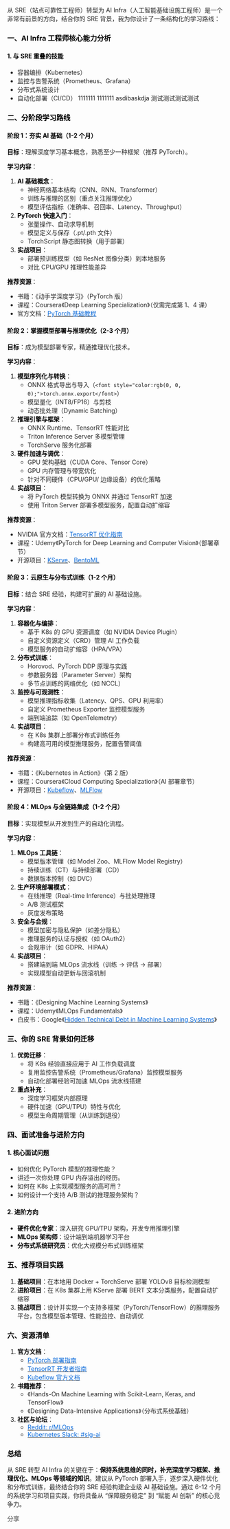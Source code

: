 <font style="color:rgba(0, 0, 0, 0.85) !important;">从 SRE（站点可靠性工程师）转型为 AI Infra（人工智能基础设施工程师）是一个非常有前景的方向，结合你的 SRE 背景，我为你设计了一条结构化的学习路线：</font>

### **<font style="color:rgb(0, 0, 0) !important;">一、AI Infra 工程师核心能力分析</font>**
#### **<font style="color:rgb(0, 0, 0) !important;">1. 与 SRE 重叠的技能</font>**
+ <font style="color:rgba(0, 0, 0, 0.85) !important;">容器编排（Kubernetes）</font>
+ <font style="color:rgba(0, 0, 0, 0.85) !important;">监控与告警系统（Prometheus、Grafana）</font>
+ <font style="color:rgba(0, 0, 0, 0.85) !important;">分布式系统设计</font>
+ <font style="color:rgba(0, 0, 0, 0.85) !important;">自动化部署（CI/CD）</font>
1111111
1111111
asdibaskdja
测试测试测试测试



### **<font style="color:rgb(0, 0, 0) !important;">二、分阶段学习路线</font>**
#### **<font style="color:rgb(0, 0, 0) !important;">阶段 1：夯实 AI 基础（1-2 个月）</font>**
**<font style="color:rgb(0, 0, 0) !important;">目标</font>**<font style="color:rgba(0, 0, 0, 0.85) !important;">：理解深度学习基本概念，熟悉至少一种框架（推荐 PyTorch）。</font>

<font style="color:rgb(0, 0, 0);">  
</font>

**<font style="color:rgb(0, 0, 0) !important;">学习内容</font>**<font style="color:rgba(0, 0, 0, 0.85) !important;">：</font>

<font style="color:rgb(0, 0, 0);">  
</font>

1. **<font style="color:rgb(0, 0, 0) !important;">AI 基础概念</font>**<font style="color:rgba(0, 0, 0, 0.85) !important;">：</font>
    - <font style="color:rgba(0, 0, 0, 0.85) !important;">神经网络基本结构（CNN、RNN、Transformer）</font>
    - <font style="color:rgba(0, 0, 0, 0.85) !important;">训练与推理的区别（重点关注推理优化）</font>
    - <font style="color:rgba(0, 0, 0, 0.85) !important;">模型评估指标（准确率、召回率、Latency、Throughput）</font>
2. **<font style="color:rgb(0, 0, 0) !important;">PyTorch 快速入门</font>**<font style="color:rgba(0, 0, 0, 0.85) !important;">：</font>
    - <font style="color:rgba(0, 0, 0, 0.85) !important;">张量操作、自动求导机制</font>
    - <font style="color:rgba(0, 0, 0, 0.85) !important;">模型定义与保存（.pt/.pth 文件）</font>
    - <font style="color:rgba(0, 0, 0, 0.85) !important;">TorchScript 静态图转换（用于部署）</font>
3. **<font style="color:rgb(0, 0, 0) !important;">实战项目</font>**<font style="color:rgba(0, 0, 0, 0.85) !important;">：</font>
    - <font style="color:rgba(0, 0, 0, 0.85) !important;">部署预训练模型（如 ResNet 图像分类）到本地服务</font>
    - <font style="color:rgba(0, 0, 0, 0.85) !important;">对比 CPU/GPU 推理性能差异</font>

<font style="color:rgb(0, 0, 0);">  
</font>

**<font style="color:rgb(0, 0, 0) !important;">推荐资源</font>**<font style="color:rgba(0, 0, 0, 0.85) !important;">：</font>

<font style="color:rgb(0, 0, 0);">  
</font>

+ <font style="color:rgba(0, 0, 0, 0.85) !important;">书籍：《动手学深度学习》（PyTorch 版）</font>
+ <font style="color:rgba(0, 0, 0, 0.85) !important;">课程：Coursera《Deep Learning Specialization》（仅需完成第 1、4 课）</font>
+ <font style="color:rgba(0, 0, 0, 0.85) !important;">官方文档：</font>[<font style="color:rgb(9, 105, 218);">PyTorch 基础教程</font>](https://pytorch.org/tutorials/beginner/deep_learning_60min_blitz.html)

#### **<font style="color:rgb(0, 0, 0) !important;">阶段 2：掌握模型部署与推理优化（2-3 个月）</font>**
**<font style="color:rgb(0, 0, 0) !important;">目标</font>**<font style="color:rgba(0, 0, 0, 0.85) !important;">：成为模型部署专家，精通推理优化技术。</font>

<font style="color:rgb(0, 0, 0);">  
</font>

**<font style="color:rgb(0, 0, 0) !important;">学习内容</font>**<font style="color:rgba(0, 0, 0, 0.85) !important;">：</font>

<font style="color:rgb(0, 0, 0);">  
</font>

1. **<font style="color:rgb(0, 0, 0) !important;">模型序列化与转换</font>**<font style="color:rgba(0, 0, 0, 0.85) !important;">：</font>
    - <font style="color:rgba(0, 0, 0, 0.85) !important;">ONNX 格式导出与导入（</font>`<font style="color:rgb(0, 0, 0);">torch.onnx.export</font>`<font style="color:rgba(0, 0, 0, 0.85) !important;">）</font>
    - <font style="color:rgba(0, 0, 0, 0.85) !important;">模型量化（INT8/FP16）与剪枝</font>
    - <font style="color:rgba(0, 0, 0, 0.85) !important;">动态批处理（Dynamic Batching）</font>
2. **<font style="color:rgb(0, 0, 0) !important;">推理引擎与框架</font>**<font style="color:rgba(0, 0, 0, 0.85) !important;">：</font>
    - <font style="color:rgba(0, 0, 0, 0.85) !important;">ONNX Runtime、TensorRT 性能对比</font>
    - <font style="color:rgba(0, 0, 0, 0.85) !important;">Triton Inference Server 多模型管理</font>
    - <font style="color:rgba(0, 0, 0, 0.85) !important;">TorchServe 服务化部署</font>
3. **<font style="color:rgb(0, 0, 0) !important;">硬件加速与调优</font>**<font style="color:rgba(0, 0, 0, 0.85) !important;">：</font>
    - <font style="color:rgba(0, 0, 0, 0.85) !important;">GPU 架构基础（CUDA Core、Tensor Core）</font>
    - <font style="color:rgba(0, 0, 0, 0.85) !important;">GPU 内存管理与带宽优化</font>
    - <font style="color:rgba(0, 0, 0, 0.85) !important;">针对不同硬件（CPU/GPU/ 边缘设备）的优化策略</font>
4. **<font style="color:rgb(0, 0, 0) !important;">实战项目</font>**<font style="color:rgba(0, 0, 0, 0.85) !important;">：</font>
    - <font style="color:rgba(0, 0, 0, 0.85) !important;">将 PyTorch 模型转换为 ONNX 并通过 TensorRT 加速</font>
    - <font style="color:rgba(0, 0, 0, 0.85) !important;">使用 Triton Server 部署多模型服务，配置自动扩缩容</font>

<font style="color:rgb(0, 0, 0);">  
</font>

**<font style="color:rgb(0, 0, 0) !important;">推荐资源</font>**<font style="color:rgba(0, 0, 0, 0.85) !important;">：</font>

<font style="color:rgb(0, 0, 0);">  
</font>

+ <font style="color:rgba(0, 0, 0, 0.85) !important;">NVIDIA 官方文档：</font>[<font style="color:rgb(9, 105, 218);">TensorRT 优化指南</font>](https://docs.nvidia.com/deeplearning/tensorrt/developer-guide/index.html)
+ <font style="color:rgba(0, 0, 0, 0.85) !important;">课程：Udemy《PyTorch for Deep Learning and Computer Vision》（部署章节）</font>
+ <font style="color:rgba(0, 0, 0, 0.85) !important;">开源项目：</font>[<font style="color:rgb(9, 105, 218);">KServe</font>](https://github.com/kserve/kserve)<font style="color:rgba(0, 0, 0, 0.85) !important;">、</font>[<font style="color:rgb(9, 105, 218);">BentoML</font>](https://github.com/bentoml/BentoML)

#### **<font style="color:rgb(0, 0, 0) !important;">阶段 3：云原生与分布式训练（1-2 个月）</font>**
**<font style="color:rgb(0, 0, 0) !important;">目标</font>**<font style="color:rgba(0, 0, 0, 0.85) !important;">：结合 SRE 经验，构建可扩展的 AI 基础设施。</font>

<font style="color:rgb(0, 0, 0);">  
</font>

**<font style="color:rgb(0, 0, 0) !important;">学习内容</font>**<font style="color:rgba(0, 0, 0, 0.85) !important;">：</font>

<font style="color:rgb(0, 0, 0);">  
</font>

1. **<font style="color:rgb(0, 0, 0) !important;">容器化与编排</font>**<font style="color:rgba(0, 0, 0, 0.85) !important;">：</font>
    - <font style="color:rgba(0, 0, 0, 0.85) !important;">基于 K8s 的 GPU 资源调度（如 NVIDIA Device Plugin）</font>
    - <font style="color:rgba(0, 0, 0, 0.85) !important;">自定义资源定义（CRD）管理 AI 工作负载</font>
    - <font style="color:rgba(0, 0, 0, 0.85) !important;">模型服务的自动扩缩容（HPA/VPA）</font>
2. **<font style="color:rgb(0, 0, 0) !important;">分布式训练</font>**<font style="color:rgba(0, 0, 0, 0.85) !important;">：</font>
    - <font style="color:rgba(0, 0, 0, 0.85) !important;">Horovod、PyTorch DDP 原理与实践</font>
    - <font style="color:rgba(0, 0, 0, 0.85) !important;">参数服务器（Parameter Server）架构</font>
    - <font style="color:rgba(0, 0, 0, 0.85) !important;">多节点训练的网络优化（如 NCCL）</font>
3. **<font style="color:rgb(0, 0, 0) !important;">监控与可观测性</font>**<font style="color:rgba(0, 0, 0, 0.85) !important;">：</font>
    - <font style="color:rgba(0, 0, 0, 0.85) !important;">模型推理指标收集（Latency、QPS、GPU 利用率）</font>
    - <font style="color:rgba(0, 0, 0, 0.85) !important;">自定义 Prometheus Exporter 监控模型服务</font>
    - <font style="color:rgba(0, 0, 0, 0.85) !important;">端到端追踪（如 OpenTelemetry）</font>
4. **<font style="color:rgb(0, 0, 0) !important;">实战项目</font>**<font style="color:rgba(0, 0, 0, 0.85) !important;">：</font>
    - <font style="color:rgba(0, 0, 0, 0.85) !important;">在 K8s 集群上部署分布式训练任务</font>
    - <font style="color:rgba(0, 0, 0, 0.85) !important;">构建高可用的模型推理服务，配置告警阈值</font>

<font style="color:rgb(0, 0, 0);">  
</font>

**<font style="color:rgb(0, 0, 0) !important;">推荐资源</font>**<font style="color:rgba(0, 0, 0, 0.85) !important;">：</font>

<font style="color:rgb(0, 0, 0);">  
</font>

+ <font style="color:rgba(0, 0, 0, 0.85) !important;">书籍：《Kubernetes in Action》（第 2 版）</font>
+ <font style="color:rgba(0, 0, 0, 0.85) !important;">课程：Coursera《Cloud Computing Specialization》（AI 部署章节）</font>
+ <font style="color:rgba(0, 0, 0, 0.85) !important;">开源项目：</font>[<font style="color:rgb(9, 105, 218);">Kubeflow</font>](https://www.kubeflow.org/)<font style="color:rgba(0, 0, 0, 0.85) !important;">、</font>[<font style="color:rgb(9, 105, 218);">MLFlow</font>](https://mlflow.org/)

#### **<font style="color:rgb(0, 0, 0) !important;">阶段 4：MLOps 与全链路集成（1-2 个月）</font>**
**<font style="color:rgb(0, 0, 0) !important;">目标</font>**<font style="color:rgba(0, 0, 0, 0.85) !important;">：实现模型从开发到生产的自动化流程。</font>

<font style="color:rgb(0, 0, 0);">  
</font>

**<font style="color:rgb(0, 0, 0) !important;">学习内容</font>**<font style="color:rgba(0, 0, 0, 0.85) !important;">：</font>

<font style="color:rgb(0, 0, 0);">  
</font>

1. **<font style="color:rgb(0, 0, 0) !important;">MLOps 工具链</font>**<font style="color:rgba(0, 0, 0, 0.85) !important;">：</font>
    - <font style="color:rgba(0, 0, 0, 0.85) !important;">模型版本管理（如 Model Zoo、MLFlow Model Registry）</font>
    - <font style="color:rgba(0, 0, 0, 0.85) !important;">持续训练（CT）与持续部署（CD）</font>
    - <font style="color:rgba(0, 0, 0, 0.85) !important;">数据版本控制（如 DVC）</font>
2. **<font style="color:rgb(0, 0, 0) !important;">生产环境部署模式</font>**<font style="color:rgba(0, 0, 0, 0.85) !important;">：</font>
    - <font style="color:rgba(0, 0, 0, 0.85) !important;">在线推理（Real-time Inference）与批处理推理</font>
    - <font style="color:rgba(0, 0, 0, 0.85) !important;">A/B 测试框架</font>
    - <font style="color:rgba(0, 0, 0, 0.85) !important;">灰度发布策略</font>
3. **<font style="color:rgb(0, 0, 0) !important;">安全与合规</font>**<font style="color:rgba(0, 0, 0, 0.85) !important;">：</font>
    - <font style="color:rgba(0, 0, 0, 0.85) !important;">模型加密与隐私保护（如差分隐私）</font>
    - <font style="color:rgba(0, 0, 0, 0.85) !important;">推理服务的认证与授权（如 OAuth2）</font>
    - <font style="color:rgba(0, 0, 0, 0.85) !important;">合规审计（如 GDPR、HIPAA）</font>
4. **<font style="color:rgb(0, 0, 0) !important;">实战项目</font>**<font style="color:rgba(0, 0, 0, 0.85) !important;">：</font>
    - <font style="color:rgba(0, 0, 0, 0.85) !important;">搭建端到端 MLOps 流水线（训练 → 评估 → 部署）</font>
    - <font style="color:rgba(0, 0, 0, 0.85) !important;">实现模型自动更新与回滚机制</font>

<font style="color:rgb(0, 0, 0);">  
</font>

**<font style="color:rgb(0, 0, 0) !important;">推荐资源</font>**<font style="color:rgba(0, 0, 0, 0.85) !important;">：</font>

<font style="color:rgb(0, 0, 0);">  
</font>

+ <font style="color:rgba(0, 0, 0, 0.85) !important;">书籍：《Designing Machine Learning Systems》</font>
+ <font style="color:rgba(0, 0, 0, 0.85) !important;">课程：Udemy《MLOps Fundamentals》</font>
+ <font style="color:rgba(0, 0, 0, 0.85) !important;">白皮书：Google《</font>[<font style="color:rgb(9, 105, 218);">Hidden Technical Debt in Machine Learning Systems</font>](https://papers.nips.cc/paper/2015/file/86df7dcfd896fcaf2674f757a24635f-Paper.pdf)<font style="color:rgba(0, 0, 0, 0.85) !important;">》</font>

### **<font style="color:rgb(0, 0, 0) !important;">三、你的 SRE 背景如何迁移</font>**
1. **<font style="color:rgb(0, 0, 0) !important;">优势迁移</font>**<font style="color:rgba(0, 0, 0, 0.85) !important;">：</font>
    - <font style="color:rgba(0, 0, 0, 0.85) !important;">将 K8s 经验直接应用于 AI 工作负载调度</font>
    - <font style="color:rgba(0, 0, 0, 0.85) !important;">复用监控告警系统（Prometheus/Grafana）监控模型服务</font>
    - <font style="color:rgba(0, 0, 0, 0.85) !important;">自动化部署经验可加速 MLOps 流水线搭建</font>
2. **<font style="color:rgb(0, 0, 0) !important;">重点补充</font>**<font style="color:rgba(0, 0, 0, 0.85) !important;">：</font>
    - <font style="color:rgba(0, 0, 0, 0.85) !important;">深度学习框架内部原理</font>
    - <font style="color:rgba(0, 0, 0, 0.85) !important;">硬件加速（GPU/TPU）特性与优化</font>
    - <font style="color:rgba(0, 0, 0, 0.85) !important;">模型生命周期管理（从训练到退役）</font>

### **<font style="color:rgb(0, 0, 0) !important;">四、面试准备与进阶方向</font>**
#### **<font style="color:rgb(0, 0, 0) !important;">1. 核心面试问题</font>**
+ <font style="color:rgba(0, 0, 0, 0.85) !important;">如何优化 PyTorch 模型的推理性能？</font>
+ <font style="color:rgba(0, 0, 0, 0.85) !important;">讲述一次你处理 GPU 内存溢出的经历。</font>
+ <font style="color:rgba(0, 0, 0, 0.85) !important;">如何在 K8s 上实现模型服务的高可用？</font>
+ <font style="color:rgba(0, 0, 0, 0.85) !important;">如何设计一个支持 A/B 测试的推理服务架构？</font>

#### **<font style="color:rgb(0, 0, 0) !important;">2. 进阶方向</font>**
+ **<font style="color:rgb(0, 0, 0) !important;">硬件优化专家</font>**<font style="color:rgba(0, 0, 0, 0.85) !important;">：深入研究 GPU/TPU 架构，开发专用推理引擎</font>
+ **<font style="color:rgb(0, 0, 0) !important;">MLOps 架构师</font>**<font style="color:rgba(0, 0, 0, 0.85) !important;">：设计端到端机器学习平台</font>
+ **<font style="color:rgb(0, 0, 0) !important;">分布式系统研究员</font>**<font style="color:rgba(0, 0, 0, 0.85) !important;">：优化大规模分布式训练框架</font>

### **<font style="color:rgb(0, 0, 0) !important;">五、推荐项目实践</font>**
1. **<font style="color:rgb(0, 0, 0) !important;">基础项目</font>**<font style="color:rgba(0, 0, 0, 0.85) !important;">：在本地用 Docker + TorchServe 部署 YOLOv8 目标检测模型</font>
2. **<font style="color:rgb(0, 0, 0) !important;">进阶项目</font>**<font style="color:rgba(0, 0, 0, 0.85) !important;">：在 K8s 集群上用 KServe 部署 BERT 文本分类服务，配置自动扩缩容</font>
3. **<font style="color:rgb(0, 0, 0) !important;">挑战项目</font>**<font style="color:rgba(0, 0, 0, 0.85) !important;">：设计并实现一个支持多框架（PyTorch/TensorFlow）的推理服务平台，包含模型版本管理、性能监控、自动调优</font>

### **<font style="color:rgb(0, 0, 0) !important;">六、资源清单</font>**
1. **<font style="color:rgb(0, 0, 0) !important;">官方文档</font>**<font style="color:rgba(0, 0, 0, 0.85) !important;">：</font>
    - [<font style="color:rgb(9, 105, 218);">PyTorch 部署指南</font>](https://pytorch.org/docs/stable/deployment.html)
    - [<font style="color:rgb(9, 105, 218);">TensorRT 开发者指南</font>](https://docs.nvidia.com/deeplearning/tensorrt/developer-guide/index.html)
    - [<font style="color:rgb(9, 105, 218);">Kubeflow 官方文档</font>](https://www.kubeflow.org/docs/)
2. **<font style="color:rgb(0, 0, 0) !important;">书籍推荐</font>**<font style="color:rgba(0, 0, 0, 0.85) !important;">：</font>
    - <font style="color:rgba(0, 0, 0, 0.85) !important;">《Hands-On Machine Learning with Scikit-Learn, Keras, and TensorFlow》</font>
    - <font style="color:rgba(0, 0, 0, 0.85) !important;">《Designing Data-Intensive Applications》（分布式系统基础）</font>
3. **<font style="color:rgb(0, 0, 0) !important;">社区与论坛</font>**<font style="color:rgba(0, 0, 0, 0.85) !important;">：</font>
    - [<font style="color:rgb(9, 105, 218);">Reddit: r/MLOps</font>](https://www.reddit.com/r/MLOps/)
    - [<font style="color:rgb(9, 105, 218);">Kubernetes Slack: #sig-ai</font>](https://kubernetes.slack.com/)

### **<font style="color:rgb(0, 0, 0) !important;">总结</font>**
<font style="color:rgba(0, 0, 0, 0.85) !important;">从 SRE 转型 AI Infra 的关键在于：</font>**<font style="color:rgb(0, 0, 0) !important;">保持系统思维的同时，补充深度学习框架、推理优化、MLOps 等领域的知识</font>**<font style="color:rgba(0, 0, 0, 0.85) !important;">。建议从 PyTorch 部署入手，逐步深入硬件优化和分布式训练，最终结合你的 SRE 经验构建企业级 AI 基础设施。通过 6-12 个月的系统学习和项目实践，你将具备从 “保障服务稳定” 到 “赋能 AI 创新” 的核心竞争力。</font>

**<font style="color:rgba(0, 0, 0, 0.5);">分享</font>**

